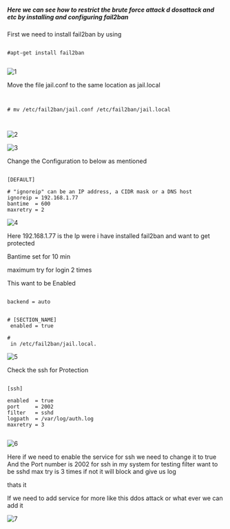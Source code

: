 ##### Here we can see how to restrict the brute force attack d dosattack and etc by installing and configuring fail2ban

First we need to install fail2ban by using 

```

#apt-get install fail2ban 


```


![1](https://github.com/babinlonston/Ubuntu-Linux-Stuffs/raw/master/Fail2ban/Selection_001.png)



Move the file jail.conf to the same location as jail.local


```


# mv /etc/fail2ban/jail.conf /etc/fail2ban/jail.local



```


![2](https://github.com/babinlonston/Ubuntu-Linux-Stuffs/raw/master/Fail2ban/Selection_002.png)




![3](https://github.com/babinlonston/Ubuntu-Linux-Stuffs/raw/master/Fail2ban/Selection_003.png)




Change the Configuration to below as mentioned 


```

[DEFAULT]

# "ignoreip" can be an IP address, a CIDR mask or a DNS host
ignoreip = 192.168.1.77
bantime  = 600
maxretry = 2

```


![4](https://github.com/babinlonston/Ubuntu-Linux-Stuffs/raw/master/Fail2ban/Selection_004.png)




Here 192.168.1.77 is the Ip were  i have installed fail2ban and want to get protected 

Bantime set for 10 min

maximum try for login 2 times 


 

This want to be Enabled

```

backend = auto

```

```

# [SECTION_NAME]
 enabled = true

#
 in /etc/fail2ban/jail.local.

```


![5](https://github.com/babinlonston/Ubuntu-Linux-Stuffs/raw/master/Fail2ban/Selection_005.png)




Check the ssh for Protection 




```

[ssh]

enabled  = true
port     = 2002
filter   = sshd
logpath  = /var/log/auth.log
maxretry = 3


```


![6](https://github.com/babinlonston/Ubuntu-Linux-Stuffs/raw/master/Fail2ban/Selection_006.png)



Here if we need to enable the service for ssh we need to change it to true 
And the Port number is 2002 for ssh in my system for testing 
filter want to be sshd 
max try is 3 times if not it will block and give us log 

thats it 


If we need to add service for more like this ddos attack or what ever we can add it 



![7](https://github.com/babinlonston/Ubuntu-Linux-Stuffs/raw/master/Fail2ban/Selection_007.png)




